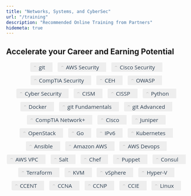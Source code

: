 ```yaml
---
title: "Networks, Systems, and CyberSec"
url: "/training"
description: "Recommended Online Training from Partners"
hidemeta: true
---
```


## Accelerate your Career and Earning Potential

<style>
/* --- Tags --- */

.blog-tags {
  font-family: 'Open Sans', 'Helvetica Neue', Helvetica, Arial, sans-serif;
  color: #999;
  font-size: 15px;
  margin-bottom: 30px;
}

.blog-tags a {
  color: #2c3e50;
  text-decoration: none;
	box-shadow: 0 0px;
  /* ---  padding: 0px 5px;  --- */
}

.blog-tags a:hover {
  border-radius: 2px;
  color: #2c3e50;
  background-color: #CCC;
}

.post-preview .blog-tags {
  margin-top: 5px;
  margin-bottom: 0;
}

.tag {
  background: #eee;
  border-radius: 3px 0 0 3px;
  color: #999;
  display: inline-block;
  height: 26px;
  line-height: 26px;
  padding: 0 20px 0 23px;
  position: relative;
  margin: 0 10px 10px 0;
  text-decoration: none;
  -webkit-transition: color 0.2s;
}

.tag::before {
  background: var(--theme);
  border-radius: 10px;
  box-shadow: inset 0 1px rgba(0, 0, 0, 0.25);
  content: '';
  height: 6px;
  left: 10px;
  position: absolute;
  width: 6px;
  top: 10px;
}

.tag::after {
  background: var(--theme);
  border-bottom: 13px solid transparent;
  border-left: 10px solid #eee;
  border-top: 13px solid transparent;
  content: '';
  position: absolute;
  right: 0;
  top: 0;
}

.tag2 {
  background: #eee;
  border-bottom: 0px;
  border-radius: 3px 0 0 3px;
  color: #999;
  display: inline-block;
  height: 26px;
  line-height: 26px;
  padding: 0 20px 0 23px;
  position: relative;
  margin: 0 10px 10px 0;
  text-decoration: none;
  -webkit-transition: color 0.2s;
}

.tag2 a {
  border-bottom: none !important;
}

.tag2::before {
  background: #000;
  border-radius: 10px;
  box-shadow: inset 0 1px rgba(0, 0, 0, 0.25);
  content: '';
  height: 6px;
  left: 10px;
  position: absolute;
  width: 6px;
  top: 10px;
}

.tag2::after {
  background: #000;
  border-bottom: 13px solid transparent;
  border-left: 10px solid #eee;
  border-top: 13px solid transparent;
  content: '';
  position: absolute;
  right: 0;
  top: 0;
}

.tag2:hover {
  background-color: #ccc;
  color: black;
}

.tag2:hover::after {
   border-left-color: #ccc;
}

.tag:hover {
  background-color: #ccc;
  color: white;
}

.tag:hover::after {
   border-left-color: #ccc;
}
.s-common-button {
 word-break: normal !important;
 // padding: 25px 65px 25px 45px !important;
}
a.s-common-button.s-font-body.s-action-button {
  color: #fff !important;
}
</style>

<center>
<div class="blog-tags">
        <div class="tag">
          <a href="https://aff.pansift.com/git" target="_blank"> <i class="fab fa-git"></i> git</a>
        </div>
        <div class="tag">
          <a href="https://aff.pansift.com/awssecurity" target="_blank"> <i class="fab fa-aws"></i> AWS Security</a>
        </div>
        <div class="tag">
          <a href="https://aff.pansift.com/ciscosec" target="_blank"> <i class="fas fa-cloud"></i> Cisco Security</a>
        </div>
        <div class="tag">
          <a href="https://aff.pansift.com/comptiasecurity" target="_blank"> <i class="fas fa-shield-alt"></i> CompTIA Security</a>
        </div>
        <div class="tag">
          <a href="https://aff.pansift.com/ceh" target="_blank"> <i class="fas fa-id-badge"></i> CEH</a>
        </div>
        <div class="tag">
          <a href="https://aff.pansift.com/owasp" target="_blank"> <i class="fas fa-bug"></i> OWASP</a>
        </div>
        <div class="tag">
          <a href="https://aff.pansift.com/cyber" target="_blank"> <i class="fas fa-user-secret"></i> Cyber Security</a>
        </div>
        <div class="tag">
          <a href="https://aff.pansift.com/cism" target="_blank"> <i class="fas fa-id-card-alt"></i> CISM</a>
        </div>
        <div class="tag">
          <a href="https://aff.pansift.com/cissp" target="_blank"> <i class="far fa-id-card"></i> CISSP</a>
        </div>
        <div class="tag">
          <a href="https://aff.pansift.com/python" target="_blank"> <i class="fab fa-python"></i> Python</a>
        </div>
        <div class="tag">
          <a href="https://aff.pansift.com/docker" target="_blank"> <i class="fab fa-docker"></i> Docker</a>
        </div>
        <div class="tag">
          <a href="https://aff.pansift.com/git" target="_blank"> <i class="fab fa-github"></i> git Fundamentals</a>
        </div>
        <div class="tag">
          <a href="https://aff.pansift.com/git" target="_blank"> <i class="fab fa-github-square"></i> git Advanced </a>
        </div>
        <div class="tag">
          <a href="https://aff.pansift.com/comptia" target="_blank"> <i class="fas fa-shield-alt"></i> CompTIA Network+</a>
        </div>
        <div class="tag">
          <a href="https://aff.pansift.com/cisco" target="_blank"> <i class="fas fa-door-open"></i> Cisco</a>
        </div>
        <div class="tag">
          <a href="https://aff.pansift.com/juniper" target="_blank"> <i class="fas fa-door-open"></i> Juniper</a>
        </div>
        <div class="tag">
          <a href="https://aff.pansift.com/openstack" target="_blank"> <i class="fas fa-door-open"></i> OpenStack</a>
        </div>
        <div class="tag">
          <a href="https://aff.pansift.com/golang" target="_blank"> <i class="fas fa-door-open"></i> Go</a>
        </div>
        <div class="tag">
          <a href="https://aff.pansift.com/ipv6" target="_blank"> <i class="fas fa-door-open"></i> IPv6</a>
        </div>
        <div class="tag">
          <a href="https://aff.pansift.com/kubernetes" target="_blank"> <i class="fas fa-door-open"></i> Kubernetes</a>
        </div>
        <div class="tag">
          <a href="https://aff.pansift.com/ansible" target="_blank"> <i class="fas fa-door-open"></i> Ansible</a>
        </div>
        <div class="tag">
          <a href="https://aff.pansift.com/amazon" target="_blank"> <i class="fab fa-aws"></i> Amazon AWS</a>
        </div>
        <div class="tag">
          <a href="https://aff.pansift.com/amazon" target="_blank"> <i class="fab fa-aws"></i> AWS Devops</a>
        </div>
        <div class="tag">
          <a href="https://aff.pansift.com/amazon" target="_blank"> <i class="fab fa-aws"></i> AWS VPC</a>
        </div>
        <div class="tag">
          <a href="https://aff.pansift.com/salt" target="_blank"> <i class="fas fa-door-open"></i> Salt</a>
        </div>
        <div class="tag">
          <a href="https://aff.pansift.com/chef" target="_blank"> <i class="fas fa-door-open"></i> Chef</a>
        </div>
        <div class="tag">
          <a href="https://aff.pansift.com/puppet-4" target="_blank"> <i class="fas fa-door-open"></i> Puppet</a>
        </div>
        <div class="tag">
          <a href="https://aff.pansift.com/consul" target="_blank"> <i class="fas fa-terminal"></i> Consul</a>
        </div>
        <div class="tag">
          <a href="https://aff.pansift.com/terraform" target="_blank"> <i class="fas fa-door-open"></i> Terraform</a>
        </div>
        <div class="tag">
          <a href="https://aff.pansift.com/kvm" target="_blank"> <i class="fas fa-door-open"></i> KVM</a>
        </div>
        <div class="tag">
          <a href="https://aff.pansift.com/vsphere" target="_blank"> <i class="fas fa-door-open"></i> vSphere</a>
        </div>
        <div class="tag">
          <a href="https://aff.pansift.com/hyper-v" target="_blank"> <i class="fas fa-door-open"></i> Hyper-V</a>
        </div>
        <div class="tag">
          <a href="https://aff.pansift.com/cisco" target="_blank"> <i class="fas fa-door-open"></i> CCENT</a>
        </div>
        <div class="tag">
          <a href="https://aff.pansift.com/cisco" target="_blank"> <i class="fas fa-door-open"></i> CCNA</a>
        </div>
        <div class="tag">
          <a href="https://aff.pansift.com/cisco" target="_blank"> <i class="fas fa-door-open"></i> CCNP</a>
        </div>
        <div class="tag">
          <a href="https://aff.pansift.com/cisco" target="_blank"> <i class="fas fa-door-open"></i> CCIE</a>
        </div>
        <div class="tag">
          <a href="https://aff.pansift.com/linux" target="_blank"> <i class="fas fa-door-open"></i> Linux</a>
        </div>
      </div>
</center>
<script src="https://kit.fontawesome.com/8c5af939f8.js"></script>
